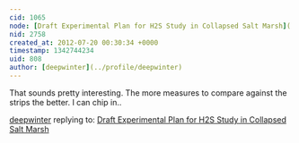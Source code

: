 ```yaml
---
cid: 1065
node: [Draft Experimental Plan for H2S Study in Collapsed Salt Marsh](../notes/deepwinter/7-11-2012/draft-experimental-plan-h2s-study-collapsed-salt-marsh)
nid: 2758
created_at: 2012-07-20 00:30:34 +0000
timestamp: 1342744234
uid: 808
author: [deepwinter](../profile/deepwinter)
---
```


That sounds pretty interesting.  The more measures to compare against the strips the better.  I can chip in..

[deepwinter](../profile/deepwinter) replying to: [Draft Experimental Plan for H2S Study in Collapsed Salt Marsh](../notes/deepwinter/7-11-2012/draft-experimental-plan-h2s-study-collapsed-salt-marsh)

